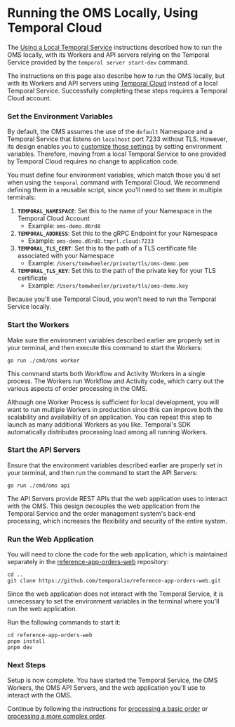 # Running the OMS Locally, Using Temporal Cloud

The [Using a Local Temporal Service](run-local-cli-service.md)
instructions described how to run the OMS locally, with 
its Workers and API servers relying on the Temporal Service 
provided by the `temporal server start-dev` command.

The instructions on this page also describe how to run 
the OMS locally, but with its Workers and API servers 
using [Temporal Cloud](https://temporal.io/cloud) instead 
of a local Temporal Service. Successfully completing these 
steps requires a Temporal Cloud account. 


### Set the Environment Variables

By default, the OMS assumes the use of the `default` Namespace 
and a Temporal Service that listens on `localhost` port 7233 
without TLS. However, its design enables you to
[customize those settings](https://github.com/temporalio/reference-app-orders-go/blob/3fa995740d2f9ad31890c0ca093bc40524250a19/app/server/server.go#L26-L69) 
by setting environment variables. Therefore, moving from a local
Temporal Service to one provided by Temporal Cloud requires no 
change to application code.

You must define four environment variables, which match those you'd 
set when using the `temporal` command with Temporal Cloud. We recommend 
defining them in a reusable script, since you'll need to set them 
in multiple terminals:

1. **`TEMPORAL_NAMESPACE`**: Set this to the name of your Namespace 
    in the Temporal Cloud Account
    * Example: `oms-demo.d6rd8`
2. **`TEMPORAL_ADDRESS`**: Set this to the gRPC Endpoint for your 
    Namespace
    * Example: `oms-demo.d6rd8.tmprl.cloud:7233`
4. **`TEMPORAL_TLS_CERT`**: Set this to the path of a TLS certificate 
    file associated with your Namespace
    * Example: `/Users/tomwheeler/private/tls/oms-demo.pem`
5. **`TEMPORAL_TLS_KEY`**: Set this to the path of the private key
    for your TLS certificate
    * Example: `/Users/tomwheeler/private/tls/oms-demo.key`

Because you'll use Temporal Cloud, you won't need to run the 
Temporal Service locally.

### Start the Workers

Make sure the environment variables described earlier are 
properly set in your terminal, and then execute this command 
to start the Workers:

```command
go run ./cmd/oms worker
```
This command starts both Workflow and Activity Workers in a single 
process. The Workers run Workflow and Activity code, which carry out 
the various aspects of order processing in the OMS.

Although one Worker Process is sufficient for local development, you 
will want to run multiple Workers in production since this can improve 
both the scalability and availability of an application. You can 
repeat this step to launch as many additional Workers as you like. 
Temporal's SDK automatically distributes processing load among all 
running Workers.


### Start the API Servers

Ensure that the environment variables described earlier are 
properly set in your terminal, and then run the command to 
start the API Servers:

```command
go run ./cmd/oms api
```

The API Servers provide REST APIs that the web application uses to 
interact with the OMS. This design decouples the web application from 
the Temporal Service and the order management system's back-end 
processing, which increases the flexibility and security of the entire 
system.


### Run the Web Application

You will need to clone the code for the web application, which is 
maintained separately in the [reference-app-orders-web](https://github.com/temporalio/reference-app-orders-web) repository:

```command
cd ..
git clone https://github.com/temporalio/reference-app-orders-web.git
```

Since the web application does not interact with the Temporal 
Service, it is unnecessary to set the environment variables in
the terminal where you'll run the web application.


Run the following commands to start it:

```command
cd reference-app-orders-web
pnpm install
pnpm dev
```



### Next Steps

Setup is now complete. You have started the Temporal Service, 
the OMS Workers, the OMS API Servers, and the web application 
you'll use to interact with the OMS.

Continue by following the instructions for [processing a basic 
order](process-basic-order.md) or [processing a more complex 
order](process-complex-order.md). 

